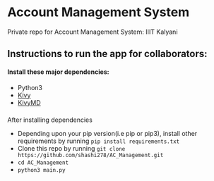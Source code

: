 # Account Management System
Private repo for Account Management System: IIIT Kalyani

Instructions to run the app for collaborators:
---------------------------------------------

#### Install these major dependencies:
* Python3
* [Kivy](https://github.com/kivy/kivy)
* [KivyMD](https://github.com/HeaTTheatR/KivyMD)

###
After installing dependencies
* Depending upon your pip version(i.e pip or pip3), install other requirements by running `pip install requirements.txt`
* Clone this repo by running `git clone https://github.com/shashi278/AC_Management.git`
* `cd AC_Management`
* `python3 main.py`
